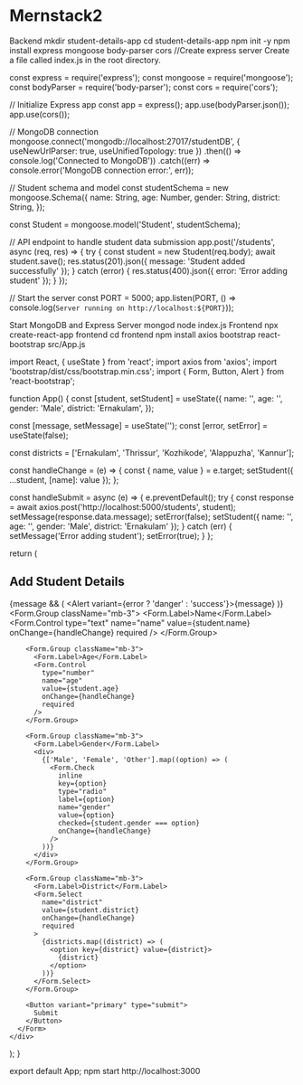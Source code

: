 # Mernstack2
Backend
mkdir student-details-app
cd student-details-app
npm init -y
npm install express mongoose body-parser cors
//Create express server
Create a file called index.js in the root directory.


const express = require('express');
const mongoose = require('mongoose');
const bodyParser = require('body-parser');
const cors = require('cors');

// Initialize Express app
const app = express();
app.use(bodyParser.json());
app.use(cors());

// MongoDB connection
mongoose.connect('mongodb://localhost:27017/studentDB', { useNewUrlParser: true, useUnifiedTopology: true })
  .then(() => console.log('Connected to MongoDB'))
  .catch((err) => console.error('MongoDB connection error:', err));

// Student schema and model
const studentSchema = new mongoose.Schema({
  name: String,
  age: Number,
  gender: String,
  district: String,
});

const Student = mongoose.model('Student', studentSchema);

// API endpoint to handle student data submission
app.post('/students', async (req, res) => {
  try {
    const student = new Student(req.body);
    await student.save();
    res.status(201).json({ message: 'Student added successfully' });
  } catch (error) {
    res.status(400).json({ error: 'Error adding student' });
  }
});

// Start the server
const PORT = 5000;
app.listen(PORT, () => console.log(`Server running on http://localhost:${PORT}`));

Start MongoDB and Express Server
mongod
node index.js
Frontend
npx create-react-app frontend
cd frontend
npm install axios bootstrap react-bootstrap
src/App.js


import React, { useState } from 'react';
import axios from 'axios';
import 'bootstrap/dist/css/bootstrap.min.css';
import { Form, Button, Alert } from 'react-bootstrap';

function App() {
  const [student, setStudent] = useState({
    name: '',
    age: '',
    gender: 'Male',
    district: 'Ernakulam',
  });

  const [message, setMessage] = useState('');
  const [error, setError] = useState(false);

  const districts = ['Ernakulam', 'Thrissur', 'Kozhikode', 'Alappuzha', 'Kannur'];

  const handleChange = (e) => {
    const { name, value } = e.target;
    setStudent({ ...student, [name]: value });
  };

  const handleSubmit = async (e) => {
    e.preventDefault();
    try {
      const response = await axios.post('http://localhost:5000/students', student);
      setMessage(response.data.message);
      setError(false);
      setStudent({ name: '', age: '', gender: 'Male', district: 'Ernakulam' });
    } catch (err) {
      setMessage('Error adding student');
      setError(true);
    }
  };

  return (
    <div className="container mt-5">
      <h2 className="text-center mb-4">Add Student Details</h2>
      {message && (
        <Alert variant={error ? 'danger' : 'success'}>{message}</Alert>
      )}
      <Form onSubmit={handleSubmit}>
        <Form.Group className="mb-3">
          <Form.Label>Name</Form.Label>
          <Form.Control
            type="text"
            name="name"
            value={student.name}
            onChange={handleChange}
            required
          />
        </Form.Group>

        <Form.Group className="mb-3">
          <Form.Label>Age</Form.Label>
          <Form.Control
            type="number"
            name="age"
            value={student.age}
            onChange={handleChange}
            required
          />
        </Form.Group>

        <Form.Group className="mb-3">
          <Form.Label>Gender</Form.Label>
          <div>
            {['Male', 'Female', 'Other'].map((option) => (
              <Form.Check
                inline
                key={option}
                type="radio"
                label={option}
                name="gender"
                value={option}
                checked={student.gender === option}
                onChange={handleChange}
              />
            ))}
          </div>
        </Form.Group>

        <Form.Group className="mb-3">
          <Form.Label>District</Form.Label>
          <Form.Select
            name="district"
            value={student.district}
            onChange={handleChange}
            required
          >
            {districts.map((district) => (
              <option key={district} value={district}>
                {district}
              </option>
            ))}
          </Form.Select>
        </Form.Group>

        <Button variant="primary" type="submit">
          Submit
        </Button>
      </Form>
    </div>
  );
}

export default App;
npm start
http://localhost:3000
